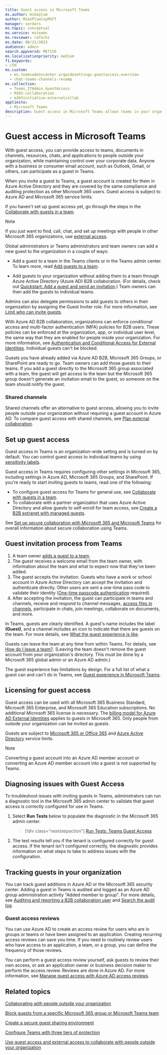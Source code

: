 ```yaml
---
title: Guest access in Microsoft Teams
ms.author: mikeplum
author: MikePlumleyMSFT
manager: serdars
ms.topic: conceptual
ms.service: msteams
ms.reviewer: rafarhi
ms.date: 08/21/2023
audience: admin
search.appverid: MET150
ms.localizationpriority: medium
f1.keywords:
- CSH
ms.custom: 
  - ms.teamsadmincenter.orgwidesettings.guestaccess.overview
  - chat-teams-channels-revamp
ms.collection: 
  - Teams_ITAdmin_GuestAccess
  - M365-collaboration
  - m365initiative-externalcollab
appliesto: 
  - Microsoft Teams
description: Guest access in Microsoft Teams allows teams in your organization to collaborate with people outside your organization by granting them access to teams and channels.
---
```


# Guest access in Microsoft Teams

With guest access, you can provide access to teams, documents in channels, resources, chats, and applications to people outside your organization, while maintaining control over your corporate data. Anyone with a business or consumer email account, such as Outlook, Gmail, or others, can participate as a guest in Teams.

When you invite a guest to Teams, a guest account is created for them in Azure Active Directory and they are covered by the same compliance and auditing protection as other Microsoft 365 users. Guest access is subject to Azure AD and Microsoft 365 service limits.

If you haven't set up guest access yet, go through the steps in the [Collaborate with guests in a team](/microsoft-365/solutions/collaborate-as-team).

> [!NOTE]
> If you just want to find, call, chat, and set up meetings with people in other Microsoft 365 organizations, use [external access](trusted-organizations-external-meetings-chat.md).

Global administrators or Teams administrators and team owners can add a new guest to the organization in a couple of ways:

- Add a guest to a team in the Teams clients or in the Teams admin center. To learn more, read [Add guests to a team](https://support.office.com/article/fccb4fa6-f864-4508-bdde-256e7384a14f).

- Add guests to your organization without adding them to a team through Azure Active Directory (Azure AD) B2B collaboration. (For details, check out [Quickstart: Add a guest and send an invitation](/azure/active-directory/external-identities/b2b-quickstart-add-guest-users-portal).) Team owners can then add the guests to individual teams.

Admins can also delegate permissions to add guests to others in their organization by assigning the Guest Inviter role. For more information, see [Limit who can invite guests](/microsoft-365/solutions/limit-who-can-invite-guests).

With Azure AD B2B collaboration, organizations can enforce conditional access and multi-factor authentication (MFA) policies for B2B users. These policies can be enforced at the organization, app, or individual user level, the same way that they are enabled for people inside your organization. For more information, see  [Authentication and Conditional Access for External Identities](/azure/active-directory/external-identities/authentication-conditional-access). Individual guests can't be blocked.

Guests you have already added via Azure AD B2B, Microsoft 365 Groups, or SharePoint are ready to go. Team owners can add those guests to their teams. If you add a guest directly to the Microsoft 365 group associated with a team, the guest will get access to the team but the Microsoft 365 group doesn't generate an invitation email to the guest, so someone on the team should notify the guest.

### Shared channels

Shared channels offer an alternative to guest access, allowing you to invite people outside your organization without requiring a guest account in Azure AD. To compare guest access with shared channels, see [Plan external collaboration](/microsoft-365/solutions/plan-external-collaboration).

## Set up guest access

Guest access in Teams is an organization-wide setting and is turned on by default. You can control guest access to individual teams by using [sensitivity labels](/microsoft-365/compliance/sensitivity-labels-teams-groups-sites).

Guest access in Teams requires configuring other settings in Microsoft 365, including settings in Azure AD, Microsoft 365 Groups, and SharePoint. If you're ready to start inviting guests to teams, read one of the following:

- To configure guest access for Teams for general use, see [Collaborate with guests in a team](/microsoft-365/solutions/collaborate-as-team).
- To collaborate with a partner organization that uses Azure Active Directory and allow guests to self-enroll for team access, see [Create a B2B extranet with managed guests](/microsoft-365/solutions/b2b-extranet).

See [Set up secure collaboration with Microsoft 365 and Microsoft Teams](/microsoft-365/solutions/setup-secure-collaboration-with-teams) for overall information about secure collaboration using Teams.

## Guest invitation process from Teams

1. A team owner [adds a guest to a team](https://support.office.com/article/fccb4fa6-f864-4508-bdde-256e7384a14f).
1. The guest receives a welcome email from the team owner, with information about the team and what to expect now that they've been added.
1. The guest accepts the invitation.
  Guests who have a work or school account in Azure Active Directory can accept the invitation and authenticate directly. Other users are sent a one-time pass code to validate their identity ([One-time passcode authentication](/azure/active-directory/external-identities/one-time-passcode) required).
1. After accepting the invitation, the guest can participate in teams and channels, receive and respond to channel messages, [access files in channels](https://support.office.com/article/c593c78a-27c4-4661-a598-682baa30ca7e), participate in chats, join meetings, collaborate on documents, and more.

In Teams, guests are clearly identified. A guest's name includes the label **(Guest)**, and a channel includes an icon to indicate that there are guests on the team. For more details, see [What the guest experience is like](guest-experience.md).
  
Guests can leave the team at any time from within Teams. For details, see  [How do I leave a team?](https://support.office.com/article/leave-a-team-e481005d-3ec6-4694-b300-375472ba4076). (Leaving the team doesn't remove the guest account from your organization's directory. This must be done by a Microsoft 365 global admin or an Azure AD admin.)

The guest experience has limitations by design. For a full list of what a guest can and can't do in Teams, see [Guest experience in Microsoft Teams](guest-experience.md).

## Licensing for guest access

Guest access can be used with all Microsoft 365 Business Standard, Microsoft 365 Enterprise, and Microsoft 365 Education subscriptions. No additional Microsoft 365 license is necessary. The [billing model for Azure AD External Identities](/azure/active-directory/b2b/licensing-guidance) applies to guests in Microsoft 365. Only people from outside your organization can be invited as guests.

Guests are subject to  [Microsoft 365 or Office 365](/office365/servicedescriptions/office-365-service-descriptions-technet-library) and [Azure Active Directory](/office365/servicedescriptions/azure-active-directory) service limits.

> [!NOTE]
> Converting a guest account into an Azure AD member account or converting an Azure AD member account into a guest is not supported by Teams.

## Diagnosing issues with Guest Access

To troubleshoot issues with inviting guests in Teams, administrators can run a diagnostic tool in the Microsoft 365 admin center to validate that guest access is correctly configured for use in Teams. 

1. Select **Run Tests** below to populate the diagnostic in the Microsoft 365 admin center.

   > [!div class="nextstepaction"]
   > [Run Tests: Teams Guest Access](https://aka.ms/TeamsGuestAccessDiag)

2. The test results tell you if the tenant is configured correctly for guest access. If the tenant isn't configured correctly, the diagnostic provides information on what steps to take to address issues with the configuration.

## Tracking guests in your organization

You can track guest additions in Azure AD or the Microsoft 365 security center. Adding a guest in Teams is audited and logged as an Azure AD group administration activity "Added member to group". For more details, see [Auditing and reporting a B2B collaboration user](/azure/active-directory/external-identities/auditing-and-reporting) and [Search the audit log](/purview/audit-new-search).

### Guest access reviews

You can use Azure AD to create an access review for users who are in groups or teams or have been assigned to an application. Creating recurring access reviews can save you time. If you need to routinely review users who have access to an application, a team, or a group, you can define the frequency of those reviews.

You can perform a guest access review yourself, ask guests to review their own access, or ask an application owner or business decision maker to perform the access review. Reviews are done in Azure AD. For more information, see [Manage guest access with Azure AD access reviews](/azure/active-directory/governance/manage-guest-access-with-access-reviews).

## Related topics

[Collaborating with people outside your organization](/microsoft-365/solutions/collaborate-with-people-outside-your-organization)

[Block guests from a specific Microsoft 365 group or Microsoft Teams team](/microsoft-365/solutions/per-group-guest-access)

[Create a secure guest sharing environment](/microsoft-365/solutions/create-secure-guest-sharing-environment)

[Configure Teams with three tiers of protection](/microsoft-365/solutions/configure-teams-three-tiers-protection)

[Use guest access and external access to collaborate with people outside your organization](communicate-with-users-from-other-organizations.md)
